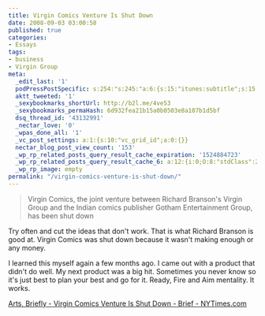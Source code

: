 ```yaml
---
title: Virgin Comics Venture Is Shut Down
date: 2008-09-03 03:00:58
published: true
categories:
- Essays
tags:
- business
- Virgin Group
meta:
  _edit_last: '1'
  podPressPostSpecific: s:254:"s:245:"a:6:{s:15:"itunes:subtitle";s:15:"##PostExcerpt##";s:14:"itunes:summary";s:15:"##PostExcerpt##";s:15:"itunes:keywords";s:17:"##WordPressCats##";s:13:"itunes:author";s:10:"##Global##";s:15:"itunes:explicit";s:2:"No";s:12:"itunes:block";s:2:"No";}";";
  aktt_tweeted: '1'
  _sexybookmarks_shortUrl: http://b2l.me/4ve53
  _sexybookmarks_permaHash: 6d932fea21b15a0b0503e8a107b1d5bf
  dsq_thread_id: '43132991'
  _nectar_love: '0'
  _wpas_done_all: '1'
  _vc_post_settings: a:1:{s:10:"vc_grid_id";a:0:{}}
  nectar_blog_post_view_count: '153'
  _wp_rp_related_posts_query_result_cache_expiration: '1524884723'
  _wp_rp_related_posts_query_result_cache_6: a:12:{i:0;O:8:"stdClass":2:{s:7:"post_id";s:4:"1176";s:5:"score";s:18:"107.79897844226633";}i:1;O:8:"stdClass":2:{s:7:"post_id";s:4:"1085";s:5:"score";s:18:"107.79897844226633";}i:2;O:8:"stdClass":2:{s:7:"post_id";s:4:"1058";s:5:"score";s:18:"107.79897844226633";}i:3;O:8:"stdClass":2:{s:7:"post_id";s:4:"1311";s:5:"score";s:18:"106.58608945583688";}i:4;O:8:"stdClass":2:{s:7:"post_id";s:3:"843";s:5:"score";s:17:"86.94951469021218";}i:5;O:8:"stdClass":2:{s:7:"post_id";s:3:"327";s:5:"score";s:17:"79.32107519959177";}i:6;O:8:"stdClass":2:{s:7:"post_id";s:4:"1052";s:5:"score";s:17:"78.71176947680453";}i:7;O:8:"stdClass":2:{s:7:"post_id";s:3:"359";s:5:"score";s:17:"76.46484348772086";}i:8;O:8:"stdClass":2:{s:7:"post_id";s:3:"321";s:5:"score";s:17:"75.56087324020956";}i:9;O:8:"stdClass":2:{s:7:"post_id";s:4:"1417";s:5:"score";s:17:"69.40932327781604";}i:10;O:8:"stdClass":2:{s:7:"post_id";s:4:"1309";s:5:"score";s:17:"69.40932327781604";}i:11;O:8:"stdClass":2:{s:7:"post_id";s:4:"1196";s:5:"score";s:17:"69.40932327781604";}}
  _wp_rp_image: empty
permalink: "/virgin-comics-venture-is-shut-down/"
---
```

<blockquote>Virgin Comics, the joint venture between Richard Branson's Virgin Group and the Indian comics publisher Gotham Entertainment Group, has been shut down</p></blockquote>
<p>Try often and cut the ideas that don't work. That is what Richard Branson is good at. Virgin Comics was shut down because it wasn't making enough or any money.

I learned this myself again a few months ago. I came out with a product that didn't do well. My next product was a big hit. Sometimes you never know so it's just best to plan your best and go for it. Ready, Fire and Aim mentality. It works.

<a href="http://www.nytimes.com/2008/08/27/arts/27arts-VIRGINCOMICS_BRF.html?_r=1&amp;ref=arts&amp;oref=slogin" rel="nofollow">Arts, Briefly - Virgin Comics Venture Is Shut Down - Brief - NYTimes.com</a></p>
